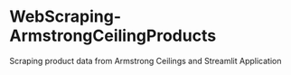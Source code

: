 # WebScraping-ArmstrongCeilingProducts
Scraping product data from Armstrong Ceilings and Streamlit Application 
